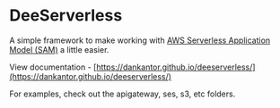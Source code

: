 # DeeServerless

A simple framework to make working with [AWS Serverless Application Model (SAM)](https://aws.amazon.com/serverless/sam/)
a little easier.

View documentation - [https://dankantor.github.io/deeserverless/](https://dankantor.github.io/deeserverless/)

For examples, check out the apigateway, ses, s3, etc folders. 

